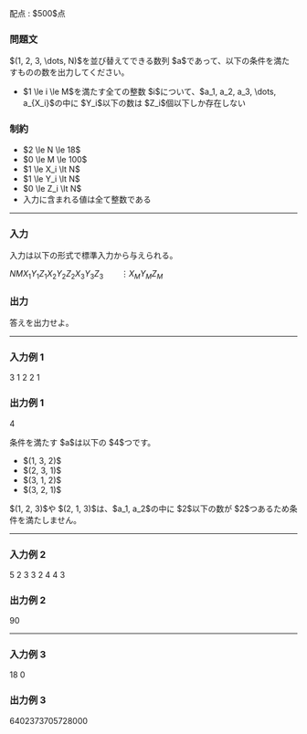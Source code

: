 
<div>

<span>

<span>

<p>
配点 : $500$点
</p>

<div>

<section>

### **問題文**

<p>
$(1, 2, 3, \dots, N)$を並び替えてできる数列 $a$であって、以下の条件を満たすものの数を出力してください。  
</p>

<ul>

<li>
$1 \le i \le M$を満たす全ての整数 $i$について、$a_1, a_2, a_3, \dots, a_{X_i}$の中に $Y_i$以下の数は $Z_i$個以下しか存在しない
</li>

</ul>

</section>

</div>

<div>

<section>

### **制約**

<ul>

<li>
$2 \le N \le 18$
</li>

<li>
$0 \le M \le 100$
</li>

<li>
$1 \le X_i \lt N$
</li>

<li>
$1 \le Y_i \lt N$
</li>

<li>
$0 \le Z_i \lt N$
</li>

<li>
入力に含まれる値は全て整数である
</li>

</ul>

</section>

</div>

---

<div>

<div>

<section>

### **入力**

<p>
入力は以下の形式で標準入力から与えられる。
</p>

<div>

$N$$M$$X_1$$Y_1$$Z_1$$X_2$$Y_2$$Z_2$$X_3$$Y_3$$Z_3$$\hspace{23pt} \vdots$$X_M$$Y_M$$Z_M$
</div>

</section>

</div>

<div>

<section>

### **出力**

<p>
答えを出力せよ。  
</p>

</section>

</div>

</div>

---

<div>

<section>

### **入力例 1**

<div>

3 1
2 2 1

</div>

</section>

</div>

<div>

<section>

### **出力例 1**

<div>

4

</div>

<p>
条件を満たす $a$は以下の $4$つです。  
</p>

<ul>

<li>
$(1, 3, 2)$
</li>

<li>
$(2, 3, 1)$
</li>

<li>
$(3, 1, 2)$
</li>

<li>
$(3, 2, 1)$
</li>

</ul>

<p>
$(1, 2, 3)$や $(2, 1, 3)$は、$a_1, a_2$の中に $2$以下の数が $2$つあるため条件を満たしません。  
</p>

</section>

</div>

---

<div>

<section>

### **入力例 2**

<div>

5 2
3 3 2
4 4 3

</div>

</section>

</div>

<div>

<section>

### **出力例 2**

<div>

90

</div>

</section>

</div>

---

<div>

<section>

### **入力例 3**

<div>

18 0

</div>

</section>

</div>

<div>

<section>

### **出力例 3**

<div>

6402373705728000

</div>

</section>

</div>

</span>

</span>

</div>
